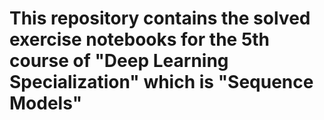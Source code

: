# This repository contains the solved exercise notebooks for the 5th course of "Deep Learning Specialization" which is "Sequence Models" 
